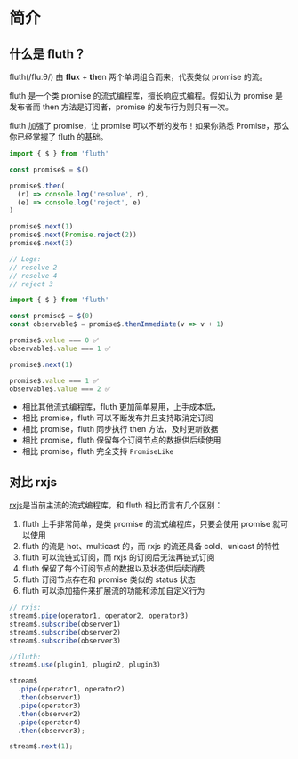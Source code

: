 # 简介

## 什么是 fluth？

fluth(/fluːθ/) 由 **flu**x + **th**en 两个单词组合而来，代表类似 promise 的流。

fluth 是一个类 promise 的流式编程库，擅长响应式编程。假如认为 promise 是发布者而 then 方法是订阅者，promise 的发布行为则只有一次。

fluth 加强了 promise，让 promise 可以不断的发布！如果你熟悉 Promise，那么你已经掌握了 fluth 的基础。

```typescript
import { $ } from 'fluth'

const promise$ = $()

promise$.then(
  (r) => console.log('resolve', r),
  (e) => console.log('reject', e)
)

promise$.next(1)
promise$.next(Promise.reject(2))
promise$.next(3)

// Logs:
// resolve 2
// resolve 4
// reject 3
```

```typescript
import { $ } from 'fluth'

const promise$ = $(0)
const observable$ = promise$.thenImmediate(v => v + 1)

promise$.value === 0 ✅
observable$.value === 1 ✅

promise$.next(1)

promise$.value === 1 ✅
observable$.value === 2 ✅
```

- 相比其他流式编程库，fluth 更加简单易用，上手成本低，
- 相比 promise，fluth 可以不断发布并且支持取消定订阅
- 相比 promise，fluth 同步执行 then 方法，及时更新数据
- 相比 promise，fluth 保留每个订阅节点的数据供后续使用
- 相比 promise，fluth 完全支持 `PromiseLike`

## 对比 rxjs

[rxjs](https://rxjs.dev/)是当前主流的流式编程库，和 fluth 相比而言有几个区别：

1. fluth 上手非常简单，是类 promise 的流式编程库，只要会使用 promise 就可以使用
2. fluth 的流是 hot、multicast 的，而 rxjs 的流还具备 cold、unicast 的特性
3. fluth 可以流链式订阅，而 rxjs 的订阅后无法再链式订阅
4. fluth 保留了每个订阅节点的数据以及状态供后续消费
5. fluth 订阅节点存在和 promise 类似的 status 状态
6. fluth 可以添加插件来扩展流的功能和添加自定义行为

```javascript
// rxjs:
stream$.pipe(operator1, operator2, operator3)
stream$.subscribe(observer1)
stream$.subscribe(observer2)
stream$.subscribe(observer3)
```

<!-- prettier-ignore-start -->
```javascript
//fluth:
stream$.use(plugin1, plugin2, plugin3)

stream$
  .pipe(operator1, operator2)
  .then(observer1)
  .pipe(operator3)
  .then(observer2)
  .pipe(operator4)
  .then(observer3);

stream$.next(1);

```
<!-- prettier-ignore-end -->
